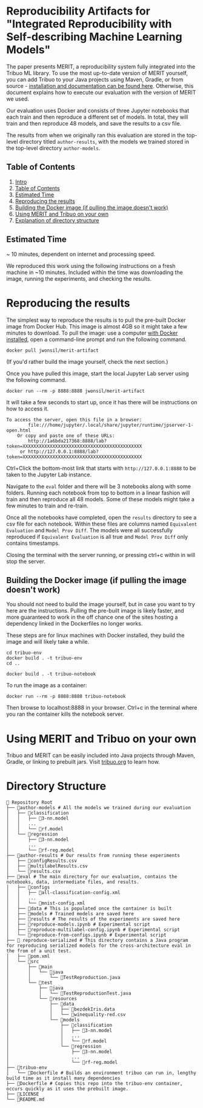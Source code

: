 # Reproducibility Artifacts for "Integrated Reproducibility with Self-describing Machine Learning Models"

The paper presents MERIT, a reproducibility system fully integrated into the Tribuo ML library. To use the most up-to-date version of MERIT yourself, you can add Tribuo to your Java projects using Maven, Gradle, or from source - [installation and documentation can be found here](https://tribuo.org). Otherwise, this document explains how to execute our evaluation with the version of MERIT we used. 

Our evaluation uses Docker and consists of three Jupyter notebooks that each train and then reproduce a different set of models. In total, they will train and then reproduce 48 models, and save the results to a csv file.

The results from when we originally ran this evaluation are stored in the top-level directory titled `author-results`, with the models we trained stored in the top-level directory `author-models`.

## Table of Contents
1. [Intro](#reproducibility-artifacts-for-integrated-reproducibility-with-self-describing-machine-learning-models)
2. [Table of Contents](#table-of-contents)
3. [Estimated Time](#estimated-time)
4. [Reproducing the results](#reproducing-the-results)
5. [Building the Docker image (if pulling the image doesn't work)](#building-the-docker-image-if-pulling-the-image-doesnt-work)
6. [Using MERIT and Tribuo on your own](#using-merit-and-tribuo-on-your-own)
7. [Explanation of directory structure](#directory-structure)


## Estimated Time
~ 10 minutes, dependent on internet and processing speed.

We reproduced this work using the following instructions on a fresh machine in ~10 minutes. Included within the time was downloading the image, running the experiments, and checking the results. 

# Reproducing the results

The simplest way to reproduce the results is to pull the pre-built Docker image from Docker Hub. This image is almost 4GB so it might take a few minutes to download. To pull the image: use a computer [with Docker installed](https://docs.docker.com/get-docker/), open a command-line prompt and run the following command. 
```
docker pull jwonsil/merit-artifact
```
(If you'd rather build the image yourself, check the next section.)

Once you have pulled this image, start the local Jupyter Lab server using the following command.
```
docker run --rm -p 8888:8888 jwonsil/merit-artifact
```
It will take a few seconds to start up, once it has there will be instructions on how to access it. 
```
To access the server, open this file in a browser:
        file:///home/jupyter/.local/share/jupyter/runtime/jpserver-1-open.html
    Or copy and paste one of these URLs:
        http://1a6bda217368:8888/lab?token=XXXXXXXXXXXXXXXXXXXXXXXXXXXXXXXXXXXXXXXXXXXX
     or http://127.0.0.1:8888/lab?token=XXXXXXXXXXXXXXXXXXXXXXXXXXXXXXXXXXXXXXXXXXXX
```
Ctrl+Click the bottom-most link that starts with `http://127.0.0.1:8888` to be taken to the Jupyter Lab instance. 

Navigate to the `eval` folder and there will be 3 notebooks along with some folders. Running each notebook from top to bottom in a linear fashion will train and then reproduce all 48 models. Some of these models might take a few minutes to train and re-train. 

Once all the notebooks have completed, open the `results` directory to see a csv file for each notebook. Within these files are columns named `Equivalent Evaluation` and `Model Prov Diff`. The models were all successfully reproduced if  `Equivalent Evaluation` is all true and `Model Prov Diff` only contains timestamps. 

Closing the terminal with the server running, or pressing ctrl+c within in will stop the server. 

## Building the Docker image (if pulling the image doesn't work)

You should not need to build the image yourself, but in case you want to try here are the instructions. Pulling the pre-built image is likely faster, and more guaranteed to work in the off chance one of the sites hosting a dependency linked in the Dockerfiles no longer works.

These steps are for linux machines with Docker installed, they build the image and will likely take a while. 
```
cd tribuo-env
docker build . -t tribuo-env
cd ..

docker build . -t tribuo-notebook
```

To run the image as a container:
```
docker run --rm -p 8888:8888 tribuo-notebook
```
Then browse to localhost:8888 in your browser. Ctrl+c in the terminal where you ran the container kills the notebook server. 

# Using MERIT and Tribuo on your own
Tribuo and MERIT can be easily included into Java projects through Maven, Gradle, or linking to prebuilt jars. Visit [tribuo.org](https://tribuo.org) to learn how. 

# Directory Structure

```
📂 Repository Root
├── 📂author-models # All the models we trained during our evaluation
│   ├── 📂classification 
│   │   ├── 📜3-nn.model
│   │   ...
│   │   └── 📜rf.model
│   └── 📂regression
│       ├── 📜3-nn.model
│       ...
│       └── 📜rf-reg.model
├── 📂author-results # Our results from running these experiments
│   ├── 📜configResults.csv
│   ├── 📜multilabelResults.csv
│   └── 📜results.csv
├── 📂eval # The main directory for our evaluation, contains the notebooks, data, intermediate files, and results.
│   ├── 📂configs
│   │   ├── 📜all-classification-config.xml
│   │   ...
│   │   └── 📜mnist-config.xml
│   ├── 📂data # This is populated once the container is built
│   ├── 📂models # Trained models are saved here
│   ├── 📂results # The results of the experiments are saved here
│   ├── 📜reproduce-models.ipynb # Experimental script
│   ├── 📜reproduce-multilabel-config.ipynb # Experimental script
│   └── 📜reproduce-from-configs.ipynb # Experimental script
├── 📂 reproduce-serialized # This directory contains a Java program for reproducing serialized models for the cross-architecture eval in the from of a unit test. 
│   ├── 📜pom.xml
│   └── 📂src
│       ├── 📂main
│       │   └── 📂java
│       │       └── 📜TestReproduction.java
│       └── 📂test
│           ├── 📂java
│           │   └── 📜TestReproductionTest.java
│           └── 📂resources
│               ├── 📂data
│               │   ├── 📜bezdekIris.data
│               │   └── 📜winequality-red.csv
│               └── 📂models
│                   ├── 📂classification
│                   │   ├── 📜3-nn.model
│                   │   ...
│                   │   └── 📜rf.model
│                   └── 📂regression
│                       ├── 📜3-nn.model
│                       ...
│                       └── 📜rf-reg.model
├── 📂tribuo-env
│   └── 📜Dockerfile # Builds an environment tribuo can run in, lengthy build time as it install many dependencies
├── 📜Dockerfile # Copies this repo into the tribuo-env container, occurs quickly as it uses the prebuilt image.
├── 📜LICENSE
└── 📜README.md

```

